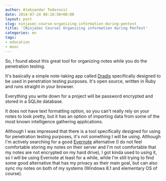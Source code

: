 ```yaml
---
author: Aleksandar Todorović
date: 2014-07-24 08:10:58+00:00
layout: post
slug: ninjasec-course-organizing-information-during-pentest
title: '[NinjaSec Course] Organizing information during PenTest'
categories: en
tags:
- education
- mooc
---
```


So, I found about this great tool for organizing notes while you do the penetration testing.

It's basically a simple note-taking app called [Dradis](http://dradisframework.org/download.html) specifically designed to be used in penetration testing purposes. It's open source, written in Ruby and runs straight in your browser.

Everything you write down for a project will be password encrypted and stored in a SQLite database.

It does not have text formatting option, so you can't really rely on your notes to look pretty, but it has an option of importing data from some of the most known intelligence gathering applications.

Although I was impressed that there is a tool specifically designed for using for penetration testing purposes, it's not something I will be using. Although I'm actively searching for a good [Evernote](https://evernote.com/) alternative (I do not feel comfortable storing my notes on their server and I'm not comfortable that my notes are not encrypted on my hard drive), I got kinda used to using it, so I will be using Evernote at least for a while, while I'm still trying to find some good alternative that has my privacy as their main goal, but can also sync my notes on both of my systems (Windows 8.1 and elementary OS of course).
